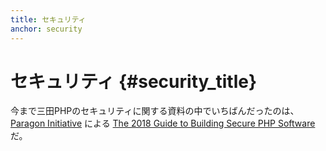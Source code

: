 ```yaml
---
title: セキュリティ
anchor: security
---
```


# セキュリティ {#security_title}

今まで三田PHPのセキュリティに関する資料の中でいちばんだったのは、[Paragon Initiative](https://paragonie.com/) による
[The 2018 Guide to Building Secure PHP Software](https://paragonie.com/blog/2017/12/2018-guide-building-secure-php-software)だ。
